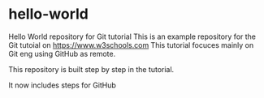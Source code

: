# hello-world
Hello World repository for Git tutorial
This is an example repository for the Git tutoial on https://www.w3schools.com
This tutorial focuces mainly on Git eng using GitHub as remote.

This repository is built step by step in the tutorial.

It now includes steps for GitHub

